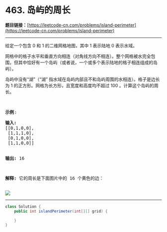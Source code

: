 # 463. 岛屿的周长

**题目链接：**[https://leetcode-cn.com/problems/island-perimeter](https://leetcode-cn.com/problems/island-perimeter)

---

<div class="content__1Y2H">
 <div class="notranslate">
  <p>给定一个包含 0 和 1 的二维网格地图，其中 1 表示陆地&nbsp;0 表示水域。</p> 
  <p>网格中的格子水平和垂直方向相连（对角线方向不相连）。整个网格被水完全包围，但其中恰好有一个岛屿（或者说，一个或多个表示陆地的格子相连组成的岛屿）。</p> 
  <p>岛屿中没有“湖”（“湖” 指水域在岛屿内部且不和岛屿周围的水相连）。格子是边长为 1 的正方形。网格为长方形，且宽度和高度均不超过 100 。计算这个岛屿的周长。</p> 
  <p>&nbsp;</p> 
  <p><strong>示例 :</strong></p> 
  <pre class="language-text"><strong>输入:</strong>
[[0,1,0,0],
 [1,1,1,0],
 [0,1,0,0],
 [1,1,0,0]]

<strong>输出:</strong> 16

<strong>解释:</strong> 它的周长是下面图片中的 16 个黄色的边：

<img src="/aliyun-lc-upload/uploads/2018/10/12/island.png">
</pre> 
 </div>
</div>

---

```java
class Solution {
    public int islandPerimeter(int[][] grid) {
        
    }
}
```